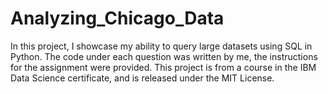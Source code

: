 # Analyzing_Chicago_Data
In this project, I showcase my ability to query large datasets using SQL in Python. The code under each question was written by me, the instructions for the assignment were provided. This project is from a course in the IBM Data Science certificate, and is released under the MIT License.   
